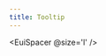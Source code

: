```yaml
---
title: Tooltip
---
```


<EuiSpacer/>
<EuiPageHeader @pageTitle="Tooltip"/>

<EuiSpacer @size='l' />

<EuiHorizontalRule />
